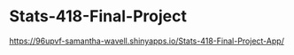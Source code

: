 # Stats-418-Final-Project

https://96upvf-samantha-wavell.shinyapps.io/Stats-418-Final-Project-App/
